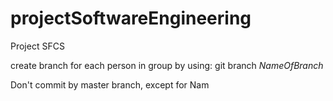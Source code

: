 # projectSoftwareEngineering
Project SFCS 

create branch for each person in group by using: git branch _NameOfBranch_

Don't commit by master branch, except for Nam 